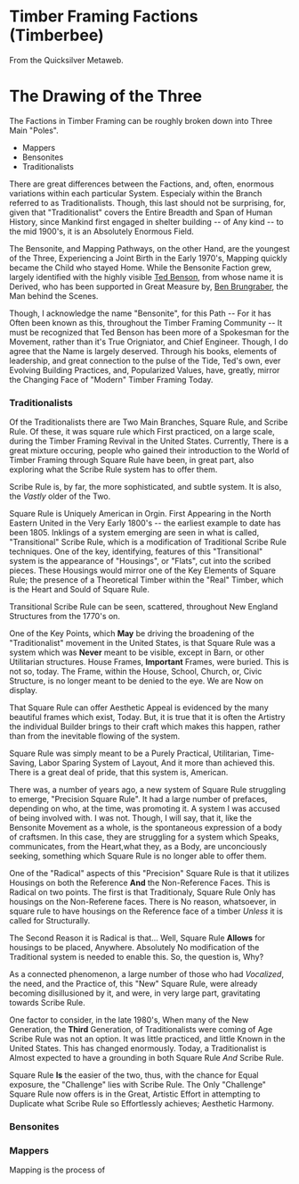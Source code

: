 
# Timber Framing Factions (Timberbee)

From the Quicksilver Metaweb.


# The Drawing of the Three


The Factions in Timber Framing can be roughly broken down into Three Main "Poles". 
* Mappers
* Bensonites
* Traditionalists


There are great differences between the Factions, and, often, enormous variations within each particular System. Especialy within the Branch referred to as Traditionalists. Though, this last should not be surprising, for, given that "Traditionalist" covers the Entire Breadth and Span of Human History, since Mankind first engaged in shelter building -- of Any kind -- to the mid 1900's, it is an Absolutely Enormous Field.

The Bensonite, and Mapping Pathways, on the other Hand, are the youngest of the Three, Experiencing a Joint Birth in the Early 1970's, Mapping quickly became the Child who stayed Home. While the Bensonite Faction grew, largely identified with the highly visible [Ted Benson](/http-www-bensonwood-com), from whose name it is Derived, who has been supported in Great Measure by, [Ben Brungraber](/http-www-smithsonianmag-si-edu-smithsonian-issues02-apr02-images-timber-ben-brungraber-jpg-html), the Man behind the Scenes.

Though, I acknowledge the name "Bensonite", for this Path -- For it has Often been known as this, throughout the Timber Framing Community -- It must be recognized that Ted Benson has been more of a Spokesman for the Movement, rather than it's True Origniator, and Chief Engineer. Though, I do agree that the Name is largely deserved. Through his books, elements of leadership, and great connection to the pulse of the Tide, Ted's own, ever Evolving Building Practices, and, Popularized Values, have, greatly, mirror the Changing Face of "Modern" Timber Framing Today.


### Traditionalists


Of the Traditionalists there are Two Main Branches, Square Rule, and Scribe Rule. Of these, it was square rule which First practiced, on a large scale, during the Timber Framing Revival in the United States. Currently, There is a great mixture occuring, people who gained their introduction to the World of Timber Framing through Square Rule have been, in great part, also exploring what the Scribe Rule system has to offer them. 

Scribe Rule is, by far, the more sophisticated, and subtle system. It is also, the *Vastly* older of the Two.

Square Rule is Uniquely American in Orgin. First Appearing in the North Eastern United in the Very Early 1800's -- the earliest example to date has been 1805. Inklings of a system emerging are seen in what is called, "Transitional" Scribe Rule, which is a modification of Traditional Scribe Rule techniques. One of the key, identifying, features of this "Transitional" system is the appearance of "Housings", or "Flats", cut into the scribed pieces. These Housings would mirror one of the Key Elements of Square Rule; the presence of a Theoretical Timber within the "Real" Timber, which is the Heart and Sould of Square Rule.

Transitional Scribe Rule can be seen, scattered, throughout New England Structures from the 1770's on.

One of the Key Points, which **May** be driving the broadening of the "Traditionalist" movement in the United States, is that Square Rule was a system which was **Never** meant to be visible, except in Barn, or other Utilitarian structures. House Frames, **Important** Frames, were buried. This is not so, today. The Frame, within the House, School, Church, or, Civic Structure, is no longer meant to be denied to the eye. We are Now on display.

That Square Rule can offer Aesthetic Appeal is evidenced by the many beautiful frames which exist, Today. But, it is true that it is often the Artistry the individual Builder brings to their craft which makes this happen, rather than from the inevitable flowing of the system.

Square Rule was simply meant to be a Purely Practical, Utilitarian, Time-Saving, Labor Sparing System of Layout, And it more than achieved this. There is a great deal of pride, that this system is, American.

There was, a number of years ago, a new system of Square Rule struggling to emerge, "Precision Square Rule". It had a large number of prefaces, depending on who, at the time, was promoting it. A system I was accused of being involved with. I was not. Though, I will say, that it, like the Bensonite Movement as a whole, is the spontaneous expression of a body of craftsmen. In this case, they are struggling for a system which Speaks, communicates, from the Heart,what they, as a Body, are unconciously seeking, something which Square Rule is no longer able to offer them.

One of the "Radical" aspects of this "Precision" Square Rule is that it utilizes Housings on both the Reference **And** the Non-Reference Faces. This is Radical on two points. The first is that Traditionaly, Square Rule Only has housings on the Non-Referene faces. There is No reason, whatsoever, in square rule to have housings on the Reference face of a timber *Unless* it is called for Structurally.

The Second Reason it is Radical is that... Well, Square Rule **Allows** for housings to be placed, Anywhere. Absolutely No modification of the Traditional system is needed to enable this. So, the question is, Why?

As a connected phenomenon, a large number of those who had *Vocalized*, the need, and the Practice of, this "New" Square Rule, were already becoming disillusioned by it, and were, in very large part, gravitating towards Scribe Rule.

One factor to consider, in the late 1980's, When many of the New Generation, the **Third** Generation, of Traditionalists were coming of Age Scribe Rule was not an option. It was little practiced, and little Known in the United States. This has changed enormously. Today, a Traditionalist is Almost expected to have a grounding in both Square Rule *And* Scribe Rule. 

Square Rule **Is** the easier of the two, thus, with the chance for Equal exposure, the "Challenge" lies with Scribe Rule. The Only "Challenge" Square Rule now offers is in the Great, Artistic Effort in attempting to Duplicate what Scribe Rule so Effortlessly achieves; Aesthetic Harmony.




### Bensonites



### Mappers


Mapping is the process of
